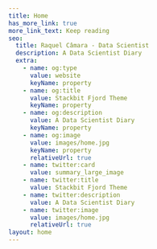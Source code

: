 ```yaml
---
title: Home
has_more_link: true
more_link_text: Keep reading
seo:
  title: Raquel Câmara - Data Scientist
  description: A Data Scientist Diary 
  extra:
    - name: og:type
      value: website
      keyName: property
    - name: og:title
      value: Stackbit Fjord Theme
      keyName: property
    - name: og:description
      value: A Data Scientist Diary 
      keyName: property
    - name: og:image
      value: images/home.jpg
      keyName: property
      relativeUrl: true
    - name: twitter:card
      value: summary_large_image
    - name: twitter:title
      value: Stackbit Fjord Theme
    - name: twitter:description
      value: A Data Scientist Diary 
    - name: twitter:image
      value: images/home.jpg
      relativeUrl: true
layout: home
---
```

